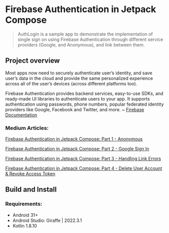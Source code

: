 #  Firebase Authentication in Jetpack Compose

> AuthLogin is a sample app to demonstrate the implementation of single sign on using Firebase Authentication through different service providers (Google, and Anonymous), and link between them.

## Project overview
Most apps now need to securely authenticate user’s identity, and save user’s data in the cloud and provide the same personalized experience across all of the user’s devices (across different platforms too).

Firebase Authentication provides backend services, easy-to-use SDKs, and ready-made UI libraries to authenticate users to your app. 
It supports authentication using passwords, phone numbers, popular federated identity providers like Google, Facebook and Twitter, and more. 
~ [Firebase Documentation](https://firebase.google.com/docs/auth?hl=en&authuser=0)

### Medium Articles:
[Firebase Authentication in Jetpack Compose: Part 1 - Anonymous](https://medium.com/@marwa.diab/firebase-authentication-in-jetpack-compose-part-1-73cb79d3e744)

[Firebase Authentication in Jetpack Compose: Part 2 - Google Sign In](https://medium.com/@marwa.diab/firebase-authentication-in-jetpack-compose-part-2-c2a766aa5b52)

[Firebase Authentication in Jetpack Compose: Part 3 - Handling Link Errors](https://medium.com/@marwa.diab/firebase-authentication-in-jetpack-compose-part-3-42d2f219dad9)

[Firebase Authentication in Jetpack Compose: Part 4 - Delete User Account & Revoke Access Token](https://medium.com/@marwa.diab/deleting-user-account-revoke-access-token-in-jetpack-compose-7e9e58ddbb02)


## Build and Install

### Requirements:
- Android 31+
- Android Studio: Giraffe | 2022.3.1
- Kotlin 1.8.10
